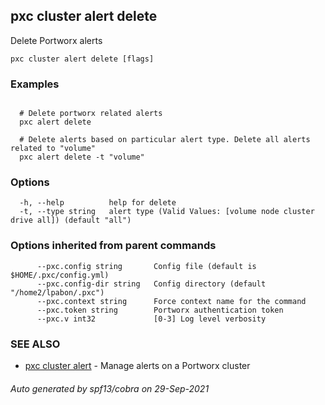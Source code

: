 ## pxc cluster alert delete

Delete Portworx alerts

```
pxc cluster alert delete [flags]
```

### Examples

```

  # Delete portworx related alerts
  pxc alert delete

  # Delete alerts based on particular alert type. Delete all alerts related to "volume"
  pxc alert delete -t "volume"
```

### Options

```
  -h, --help          help for delete
  -t, --type string   alert type (Valid Values: [volume node cluster drive all]) (default "all")
```

### Options inherited from parent commands

```
      --pxc.config string       Config file (default is $HOME/.pxc/config.yml)
      --pxc.config-dir string   Config directory (default "/home2/lpabon/.pxc")
      --pxc.context string      Force context name for the command
      --pxc.token string        Portworx authentication token
      --pxc.v int32             [0-3] Log level verbosity
```

### SEE ALSO

* [pxc cluster alert](pxc_cluster_alert.md)	 - Manage alerts on a Portworx cluster

###### Auto generated by spf13/cobra on 29-Sep-2021

